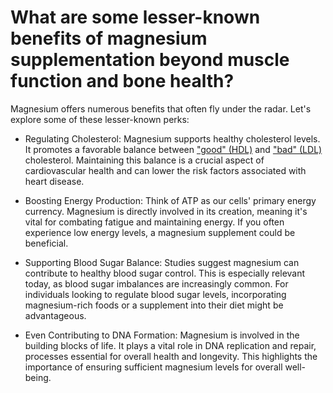 # What are some lesser-known benefits of magnesium supplementation beyond muscle function and bone health?

Magnesium offers numerous benefits that often fly under the radar. Let's explore some of these lesser-known perks:

- Regulating Cholesterol: Magnesium supports healthy cholesterol levels. It promotes a favorable balance between ["good" (HDL)](https://www.drberg.com/blog/the-most-powerful-agent-to-raise-hdl) and ["bad" (LDL)](https://www.drberg.com/blog/understanding-ldl-in-simple-terms) cholesterol. Maintaining this balance is a crucial aspect of cardiovascular health and can lower the risk factors associated with heart disease.

- Boosting Energy Production: Think of ATP as our cells' primary energy currency. Magnesium is directly involved in its creation, meaning it's vital for combating fatigue and maintaining energy. If you often experience low energy levels, a magnesium supplement could be beneficial.

- Supporting Blood Sugar Balance: Studies suggest magnesium can contribute to healthy blood sugar control. This is especially relevant today, as blood sugar imbalances are increasingly common. For individuals looking to regulate blood sugar levels, incorporating magnesium-rich foods or a supplement into their diet might be advantageous.

- Even Contributing to DNA Formation: Magnesium is involved in the building blocks of life. It plays a vital role in DNA replication and repair, processes essential for overall health and longevity. This highlights the importance of ensuring sufficient magnesium levels for overall well-being.